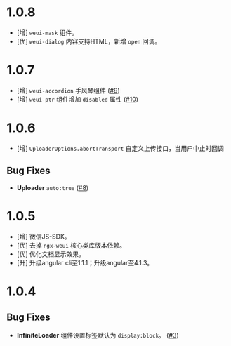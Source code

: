 # 1.0.8

- [增] `weui-mask` 组件。
- [优] `weui-dialog` 内容支持HTML，新增 `open` 回调。

# 1.0.7

- [增] `weui-accordion` 手风琴组件 ([#9](https://github.com/cipchk/ngx-weui/issues/9))
- [增] `weui-ptr` 组件增加 `disabled` 属性 ([#10](https://github.com/cipchk/ngx-weui/issues/10))

# 1.0.6

- [增] `UploaderOptions.abortTransport` 自定义上传接口，当用户中止时回调

## Bug Fixes

- **Uploader** `auto:true` ([#8](https://github.com/cipchk/ngx-weui/issues/8))


# 1.0.5

- [增] 微信JS-SDK。
- [优] 去掉 `ngx-weui` 核心类库版本依赖。
- [优] 优化文档显示效果。
- [升] 升级angular cli至1.1.1；升级angular至4.1.3。

# 1.0.4

## Bug Fixes

- **InfiniteLoader** 组件设置标签默认为 `display:block`。 ([#3](https://github.com/cipchk/ngx-weui/issues/3))
